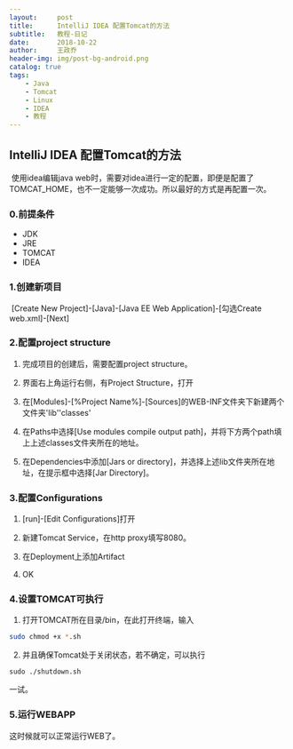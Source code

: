 ```yaml
---
layout:     post
title:      IntelliJ IDEA 配置Tomcat的方法
subtitle:   教程-日记
date:       2018-10-22
author:     王政乔
header-img: img/post-bg-android.png
catalog: true
tags:
    - Java
    - Tomcat
    - Linux
    - IDEA
    - 教程
---
```


## IntelliJ IDEA 配置Tomcat的方法
​	使用idea编辑java web时，需要对idea进行一定的配置，即便是配置了TOMCAT_HOME，也不一定能够一次成功。所以最好的方式是再配置一次。

### 0.前提条件

- JDK
- JRE
- TOMCAT
- IDEA

### 1.创建新项目
​	[Create New Project]-[Java]-[Java EE Web Application]-[勾选Create web.xml]-[Next]

### 2.配置project structure
1. 完成项目的创建后，需要配置project structure。

2. 界面右上角运行右侧，有Project Structure，打开
3. 在[Modules]-[%Project Name%]-[Sources]的WEB-INF文件夹下新建两个文件夹'lib''classes'
4. 在Paths中选择[Use modules compile output path]，并将下方两个path填上上述classes文件夹所在的地址。
5. 在Dependencies中添加[Jars or directory]，并选择上述lib文件夹所在地址，在提示框中选择[Jar Directory]。

### 3.配置Configurations
1. [run]-[Edit Configurations]打开

2. 新建Tomcat Service，在http proxy填写8080。
3. 在Deployment上添加Artifact
4. OK

### 4.设置TOMCAT可执行
1. 打开TOMCAT所在目录/bin，在此打开终端，输入

```bash
sudo chmod +x *.sh
```
2. 并且确保Tomcat处于关闭状态，若不确定，可以执行

```
sudo ./shutdown.sh
```
一试。


### 5.运行WEBAPP
这时候就可以正常运行WEB了。